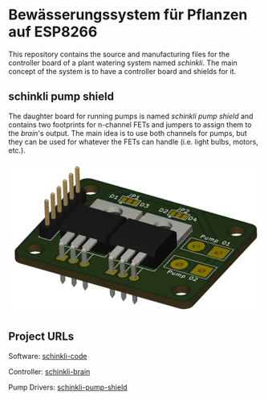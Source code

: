 # Bewässerungssystem für Pflanzen auf ESP8266

This repository contains the source and manufacturing files for the controller board of 
a plant watering system named _schinkli_. The main concept of the system is to have a controller 
board and shields for it.

## schinkli pump shield

The daughter board for running pumps is named _schinkli pump shield_ and contains two footprints for n-channel FETs and jumpers to assign them to the _brain_'s output.
The main idea is to use both channels for pumps, but they can be used for whatever the FETs can handle (i.e. light bulbs, motors, etc.).

![pcb](/doc/pump_shield_3d.png)

## Project URLs

Software: [schinkli-code](https://github.com/wilmas-playground/schinkli-code)

Controller: [schinkli-brain](https://github.com/wilmas-playground/schinkli-brain)

Pump Drivers: [schinkli-pump-shield](https://github.com/wilmas-playground/schinkli-pump-shield)
